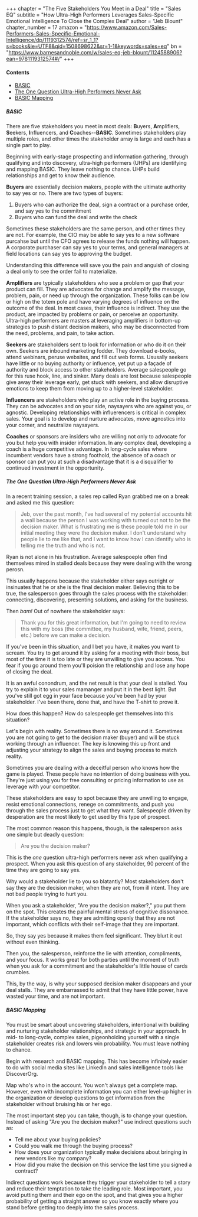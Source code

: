 
+++
chapter = "The Five Stakeholders You Meet in a Deal"
title = "Sales EQ"
subtitle = "How Ultra-High Performers Leverages Sales-Specific Emotional Intelligence To Close the Complex Deal"
author = "Jeb Blount"
chapter_number = 17
amazon = "https://www.amazon.com/Sales-Performers-Sales-Specific-Emotional-Intelligence/dp/1119312574/ref=sr_1_1?s=books&ie=UTF8&qid=1508698622&sr=1-1&keywords=sales+eq"
bn = "https://www.barnesandnoble.com/w/sales-eq-jeb-blount/1124588906?ean=9781119312574#/"
+++

#### Contents
- [BASIC](#basic)
- [The One Question Ultra-High Performers Never Ask](#the-one-question-ultra-high-performers-never-ask)
- [BASIC Mapping](#basic-mapping)

##### BASIC
There are five stakeholders you meet in most deals: **B**uyers, **A**mplifiers, **S**eekers, **I**nfluencers, and **C**oaches--**BASIC**. Sometimes stakeholders play multiple roles, and other times the stakeholder array is large and each has a single part to play.  
  
Beginning with early-stage prospecting and information gathering, through qualifying and into discovery, ultra-high performers (UHPs) are identifying and mapping BASIC. They leave nothing to chance. UHPs build relationships and get to know their audience.  
  
**Buyers** are essentially decision makers, people with the ultimate authority to say yes or no. There are two types of buyers:  
1. Buyers who can authorize the deal, sign a contract or a purchase order, and say yes to the commitment  
2. Buyers who can fund the deal and write the check
  
Sometimes these stakeholders are the same person, and other times they are not. For example, the CIO may be able to say yes to a new software purcahse but until the CFO agrees to release the funds nothing will happen. A  corporate purchaser can say yes to your terms, and general managers at field locations can say yes to approving the budget.  
  
Understanding this difference will save you the pain and anguish of closing a deal only to see the order fail to materialize.  
  
**Amplifiers** are typically stakeholders who see a problem or gap that your product can fill. They are advocates for change and amplify the message, problem, pain, or need up through the organization. These folks can be low or high on the totem pole and have varying degrees of influence on the outcome of the deal. In most cases, their influence is indirect. They use the product, are impacted by problems or pain, or perceive an opportunity. Ultra-high performers are masters at leveraging amplifiers in bottom-up strategies to push distant decision makers, who may be disconnected from the need, problems, and pain, to take action.  
  
**Seekers** are stakeholders sent to look for information or who do it on their own. Seekers are inbound marketing fodder. They download e-books, attend webinars, peruse websites, and fill out web forms. Ususally seekers have little or no buying authority or influence, yet put up a façade of authority and block access to other stakeholders. Average salespeople go for this ruse hook, line, and sinker. Many deals are lost because salespeople give away their leverage early, get stuck with seekers, and allow disruptive emotions to keep them from moving up to a higher-level stakeholder.  
  
**Influencers** are stakeholders who play an active role in the buying process. They can be advocates and on your side, naysayers who are against you, or agnostic. Developing relationships with influerencers is critical in complex sales. Your goal is to develop and nurture advocates, move agnostics into your corner, and neutralize naysayers.  

**Coaches** or sponsors are insiders who are willing not only to advocate for you but help you with insider information. In any complex deal, developing a coach is a huge competitive advantage. In long-cycle sales where incumbent vendors have a strong foothold, the absence of a coach or sponsor can put you at such a disadvantage that it is a disqualifier to continued investment in the opportunity.  
  

##### The One Question Ultra-High Performers Never Ask
In a recent training session, a sales rep called Ryan grabbed me on a break and asked me this question:  

> Jeb, over the past month, I've had several of my potential accounts hit a wall because the person I was working with turned out not to be the decision maker. What is frustrating me is these people told me in our initial meeting they were the decision maker. I don't understand why people lie to me like that, and I want to know how I can identify who is telling me the truth and who is not.
  
Ryan is not alone in his frustration. Average salespoeple often find themselves mired in stalled deals because they were dealing with the wrong perosn.  
  
This usually happens because the stakeholder either says outright or insinuates that he or she is the final decision maker. Believing this to be true, the salesperson goes through the sales process with the stakeholder: connecting, discovering, presenting solutions, and asking for the business.  
  
Then _bam!_ Out of nowhere the stakeholder says: 

> Thank you for this great information, but I'm going to need to review this with my boss (the committee, my husband, wife, friend, peers, etc.) before we can make a decision.  
  
If you've been in this situation, and I bet you have, it makes you want to scream. You try to get around it by asking for a meeting with their boss, but most of the time it is too late or they are unwilling to give you access. You fear if you go around them you'll poision the relationship and lose any hope of closing the deal.  
  
It is an awful conondrum, and the net result is that your deal is stalled. You try to explain it to your sales mamanger and put it in the best light. But you've still got egg in your face because you've been had by your stakeholder. I've been there, done that, and have the T-shirt to prove it.  
  
How does this happen? How do salespeople get themselves into this situation?  
  
Let's begin with reality. Sometimes there is no way around it. Sometimes you are not going to get to the decision maker (buyer) and will be stuck working through an influencer. The key is knowing this up front and adjusting your strategy to align the sales and buying process to match reality.  
  
Sometimes you are dealing with a deceitful person who knows how the game is played. These people have no intention of doing business with you. They're just using you for free consulting or pricing information to use as leverage with your competitor.  
  
These stakeholders are easy to spot because they are unwilling to engage, resist emotional connections, renege on commitments, and push you through the sales process just to get what they want. Salespeople driven by desperation are the most likely to get used by this type of prospect.  
  
The most common reason this happens, though, is the salesperson asks one simple but deadly question: 

> Are you the decision maker?  
  
This is the _one_ question ultra-high performers never ask when qualifying a prospect. When you ask this question of any stakeholder, 90 percent of the time they are going to say yes.  
  
Why would a stakeholder lie to you so blatantly? Most stakeholders don't say they are the decision maker, when they are not, from ill intent. They are not bad people trying to hurt you.  
  
When you ask a stakeholder, "Are you the decision maker?," you put them on the spot. This creates the painful mental stress of cognitive dissonance. If the stakeholder says no, they are admitting openly that they are not important, which conflicts with their self-image that they are important.  
  
So, they say yes because it makes them feel significant. They blurt it out without even thinking.  
  
Then you, the salesperson, reinforce the lie with attention, compliments, and your focus. It works great for both parties until the moment of truth when you ask for a commitment and the stakeholder's little house of cards crumbles.  
  
This, by the way, is why your supposed decision maker disappears and your deal stalls. They are embarrassed to admit that they have little power, have wasted your time, and are not important.  
  
##### BASIC Mapping 
You must be smart about uncovering stakeholders, intentional with building and nurturing stakeholder relationships, and strategic in your approach. In mid- to long-cycle, complex sales, pigeonholding yourself with a single stakeholder creates risk and lowers win probability. You must leave nothing to chance.  
  
Begin with research and BASIC mapping. This has become infinitely easier to do with social media sites like LinkedIn and sales intelligence tools like DiscoverOrg.  
  
Map who's who in the account. You won't always get a complete map. However, even with incomplete information you can either level-up higher in the organization or develop questions to get information from the stakeholder without bruising his or her ego.  
  
The most important step you can take, though, is to change your question. Instead of asking "Are you the decision maker?" use indirect questions such as:  
- Tell me about your buying policies? 
- Could you walk me through the buying process? 
- How does your organization typically make decisions about bringing in new vendors like my company? 
- How did you make the decision on this service the last time you signed a contract?
  
Indirect questions work because they trigger your stakeholder to tell a story and reduce their temptation to take the leading role. Most important, you avoid putting them and their ego on the spot, and that gives you a higher probability of getting a straight answer so you know exactly where you stand before getting too deeply into the sales process. 
